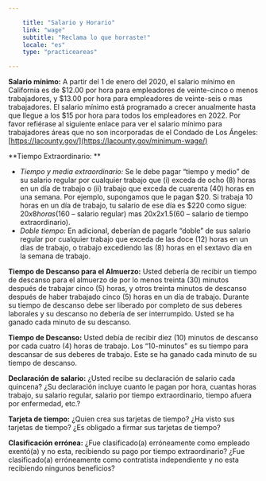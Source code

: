 ```yaml
---

    title: "Salario y Horario"
    link: "wage"
    subtitle: "Reclama lo que horraste!"
    locale: "es"
    type: "practiceareas"

---
```


**Salario mínimo:** A partir del 1 de enero del 2020, el salario mínimo en California es de $12.00 por hora para empleadores de veinte-cinco o menos trabajadores, y $13.00 por hora para empleadores de veinte-seis o mas trabajadores. El salario mínimo está programado a crecer anualmente hasta que llegue a los $15 por hora para todos los empleadores en 2022. Por favor refiérase al siguiente enlace para ver el salario mínimo para trabajadores áreas que no son incorporadas de el Condado de Los Ángeles:  [https://lacounty.gov/](https://lacounty.gov/minimum-wage/)

**Tiempo Extraordinario: ** 
* *Tiempo y media extraordinario:* Se le debe pagar “tiempo y medio” de su salario regular por cualquier trabajo que (i) exceda de ocho (8) horas en un día de trabajo o (ii) trabajo que exceda de cuarenta (40) horas en una semana. Por ejemplo, supongamos que le pagan $20. Si trabaja 10 horas en un día de trabajo, tu salario de ese día es $220 como sigue: $20 x 8 horas ($160 – salario regular) mas $20 x 2 x 1.5 ($60 – salario de tiempo extraordinario). 
* *Doble tiempo:* En adicional, deberían de pagarle “doble” de sus salario regular por cualquier trabajo que exceda de las doce (12) horas en un días de trabajo, o trabajo excediendo las (8) horas en el sextavo día en la semana de trabajo. 

**Tiempo de Descanso para el Almuerzo:** Usted debería de recibir un tiempo de descanso para el almuerzo de por lo menos treinta (30) minutos después de trabajar cinco (5) horas, y otros treinta minutos de descanso después de haber trabajado cinco (5) horas en un día de trabajo. Durante su tiempo de descanso debe ser liberado por completo de sus deberes laborales y su descanso no debería de ser interrumpido. Usted se ha ganado cada minuto de su descanso. 

**Tiempo de Descanso:** Usted debía de recibir diez (10) minutos de descanso por cada cuatro (4) horas de trabajo. Los “10-minutos” es su tiempo para descansar de sus deberes de trabajo. Este se ha ganado cada minuto de su tiempo de descanso.  

**Declaración de salario:** ¿Usted recibe su declaración de salario cada quincena? ¿Su declaración incluye cuanto le pagan por hora, cuantas horas trabajo, su salario regular, salario por tiempo extraordinario, tiempo afuera por enfermedad, etc.? 

**Tarjeta de tiempo:** ¿Quien crea sus tarjetas de tiempo? ¿Ha visto sus tarjetas de tiempo? ¿Es obligado a firmar sus tarjetas de tiempo?  

**Clasificación errónea:** ¿Fue clasificado(a) erróneamente como empleado exentó(a) y no esta, recibiendo su pago por tiempo extraordinario? ¿Fue clasificado(a) erróneamente como contratista independiente y no esta recibiendo ningunos beneficios?
